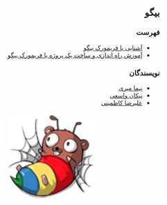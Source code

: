 <div dir="rtl">

## بیگو


### فهرست
 - [آشنایی با فریمورک بیگو]()
 - [آموزش راه اندازی و ساخت یک پروژه با فریمورک بیگو]()

### نویسندگان

 - [نیما میری](https://github.com/NimaEnigma)
 - [نیکان واسعی](https://github.com/NikanV)
 - [علیرضا کاظمینی]()

<p align=center><img src="./Introduction/src/images/logo.png" width=200 /></p>







</div>